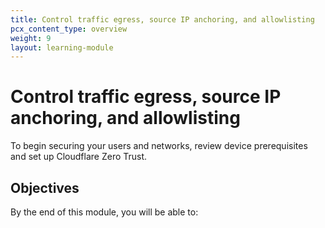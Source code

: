 ```yaml
---
title: Control traffic egress, source IP anchoring, and allowlisting
pcx_content_type: overview
weight: 9
layout: learning-module
---
```


# Control traffic egress, source IP anchoring, and allowlisting

To begin securing your users and networks, review device prerequisites and set up Cloudflare Zero Trust.

## Objectives

By the end of this module, you will be able to:
